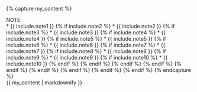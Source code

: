{% capture my_content %}
<div class="note-title">NOTE</div>
* {{ include.note1 }}
{% if include.note2 %}
* {{ include.note2 }}
{% if include.note3 %}
* {{ include.note3 }}
{% if include.note4 %}
* {{ include.note4 }}
{% if include.note5 %}
* {{ include.note5 }}
{% if include.note6 %}
* {{ include.note6 }}
{% if include.note7 %}
* {{ include.note7 }}
{% if include.note8 %}
* {{ include.note8 }}
{% if include.note9 %}
* {{ include.note9 }}
{% if include.note10 %}
* {{ include.note10 }}
{% endif %}
{% endif %}
{% endif %}
{% endif %}
{% endif %}
{% endif %}
{% endif %}
{% endif %}
{% endif %}
{% endcapture %}
<div class="note">
{{ my_content | markdownify }}
</div>
